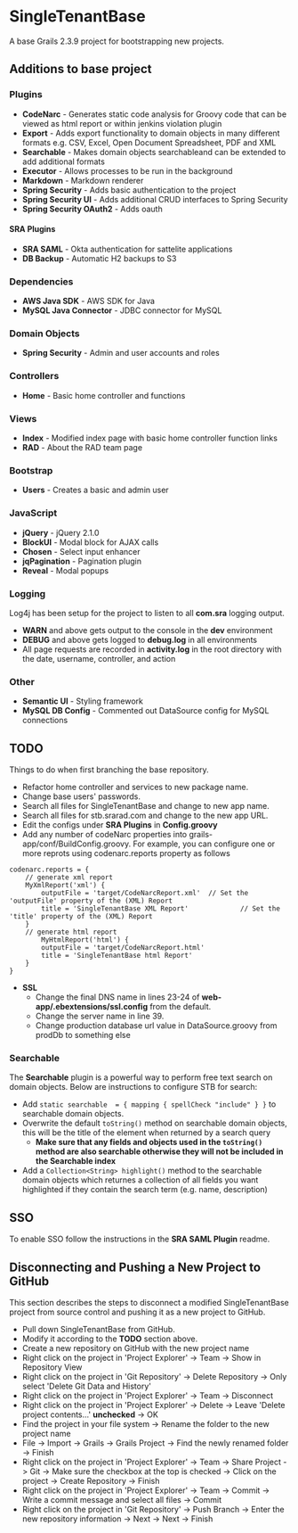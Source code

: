 SingleTenantBase
=========
A base Grails 2.3.9 project for bootstrapping new projects.

## Additions to base project

### Plugins
- **CodeNarc** - Generates static code analysis for Groovy code that can be viewed as html report or within jenkins violation   plugin
- **Export** - Adds export functionality to domain objects in many different formats e.g. CSV, Excel, Open Document Spreadsheet, PDF and XML
- **Searchable** - Makes domain objects searchableand can be extended to add additional formats
- **Executor** - Allows processes to be run in the background
- **Markdown** - Markdown renderer
- **Spring Security** - Adds basic authentication to the project
- **Spring Security UI** - Adds additional CRUD interfaces to Spring Security
- **Spring Security OAuth2** - Adds oauth

#### SRA Plugins

- **SRA SAML** - Okta authentication for sattelite applications
- **DB Backup** - Automatic H2 backups to S3

### Dependencies
- **AWS Java SDK** - AWS SDK for Java
- **MySQL Java Connector** - JDBC connector for MySQL

### Domain Objects
- **Spring Security** - Admin and user accounts and roles

### Controllers
- **Home** - Basic home controller and functions

### Views
- **Index** - Modified index page with basic home controller function links
- **RAD** - About the RAD team page

### Bootstrap
- **Users** - Creates a basic and admin user

### JavaScript
- **jQuery** - jQuery 2.1.0
- **BlockUI** - Modal block for AJAX calls
- **Chosen** - Select input enhancer
- **jqPagination** - Pagination plugin
- **Reveal** - Modal popups

### Logging

Log4j has been setup for the project to listen to all **com.sra** logging output.

- **WARN** and above gets output to the console in the **dev** environment
- **DEBUG** and above gets logged to **debug.log** in all environments
- All page requests are recorded in **activity.log** in the root directory with the date, username, controller, and action

### Other
- **Semantic UI** - Styling framework
- **MySQL DB Config** - Commented out DataSource config for MySQL connections

## TODO
Things to do when first branching the base repository.

- Refactor home controller and services to new package name.
- Change base users' passwords.
- Search all files for SingleTenantBase and change to new app name.
- Search all files for stb.srarad.com and change to the new app URL.
- Edit the configs under **SRA Plugins** in **Config.groovy**
- Add any number of codeNarc properties into grails-app/conf/BuildConfig.groovy. For example, you can configure one or more reprots using codenarc.reports property as follows

```
codenarc.reports = {
    // generate xml report
	MyXmlReport('xml') {
		outputFile = 'target/CodeNarcReport.xml'  // Set the 'outputFile' property of the (XML) Report
		title = 'SingleTenantBase XML Report'             // Set the 'title' property of the (XML) Report
	}
	// generate html report
		MyHtmlReport('html') {
		outputFile = 'target/CodeNarcReport.html'
		title = 'SingleTenantBase html Report'
	}
}
```
- **SSL**
  - Change the final DNS name in lines 23-24 of **web-app/.ebextensions/ssl.config** from the default.
  - Change the server name in line 39.
  - Change production database url value in DataSource.groovy from prodDb to something else

### Searchable

The **Searchable** plugin is a powerful way to perform free text search on domain objects. Below are instructions to configure STB for search:

- Add `static searchable  = { mapping { spellCheck "include" } }` to searchable domain objects.
- Overwrite the default `toString()` method on searchable domain objects, this will be the title of the element when returned by a search query
	- **Make sure that any fields and objects used in the `toString()` method are also searchable otherwise they will not be included in the Searchable index**
- Add a `Collection<String> highlight()` method to the searchable domain objects which returnes a collection of all fields you want highlighted if they contain the search term (e.g. name, description)

## SSO
To enable SSO follow the instructions in the **SRA SAML Plugin** readme.


## Disconnecting and Pushing a New Project to GitHub
This section describes the steps to disconnect a modified SingleTenantBase project from source control and pushing it as a new project to GitHub.

- Pull down SingleTenantBase from GitHub.
- Modify it according to the **TODO** section above.
- Create a new repository on GitHub with the new project name
- Right click on the project in 'Project Explorer' -> Team -> Show in Repository View
- Right click on the project in 'Git Repository' -> Delete Repository -> Only select 'Delete Git Data and History'
- Right click on the project in 'Project Explorer' -> Team -> Disconnect
- Right click on the project in 'Project Explorer' -> Delete -> Leave 'Delete project contents...' **unchecked** -> OK
- Find the project in your file system -> Rename the folder to the new project name
- File -> Import -> Grails -> Grails Project -> Find the newly renamed folder -> Finish
- Right click on the project in 'Project Explorer' -> Team -> Share Project -> Git -> Make sure the checkbox at the top is checked -> Click on the project -> Create Repository -> Finish
- Right click on the project in 'Project Explorer' -> Team -> Commit -> Write a commit message and select all files -> Commit
- Right click on the project in 'Git Repository' -> Push Branch -> Enter the new repository information -> Next -> Next -> Finish
